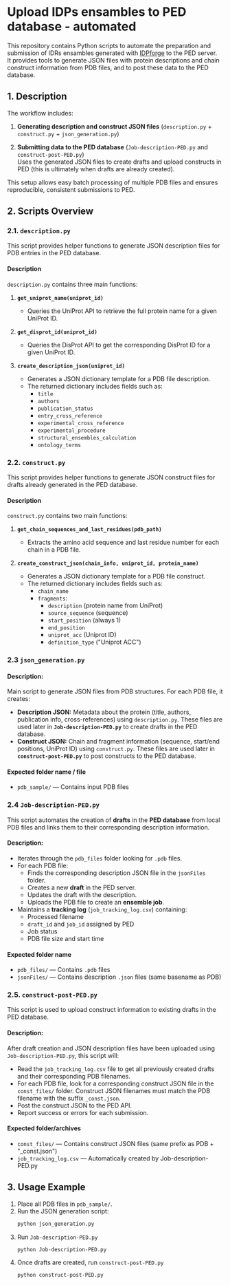# **Upload IDPs ensambles to PED database - automated**
This repository contains Python scripts to automate the preparation and submission of IDRs ensambles generated with [IDPforge](https://arxiv.org/abs/2502.11326) to the PED server.  
It provides tools to generate JSON files with protein descriptions and chain construct information from PDB files, and to post these data to the PED database.

## **1. Description**

The workflow includes:

1. **Generating description and construct JSON files** (`description.py` + `construct.py` + `json_generation.py`)

3. **Submitting data to the PED database** (`Job-description-PED.py` and `construct-post-PED.py`)  
   Uses the generated JSON files to create drafts and upload constructs in PED (this is ultimately when drafts are already created).

This setup allows easy batch processing of multiple PDB files and ensures reproducible, consistent submissions to PED.

## **2. Scripts Overview**

### **2.1. `description.py`**

This script provides helper functions to generate JSON description files for PDB entries in the PED database.

#### Description 
`description.py` contains three main functions:

1. **`get_uniprot_name(uniprot_id)`**  
   - Queries the UniProt API to retrieve the full protein name for a given UniProt ID.

2. **`get_disprot_id(uniprot_id)`**  
   - Queries the DisProt API to get the corresponding DisProt ID for a given UniProt ID.  

3. **`create_description_json(uniprot_id)`**  
   - Generates a JSON dictionary template for a PDB file description.  
   - The returned dictionary includes fields such as:
     - `title`
     - `authors`
     - `publication_status`
     - `entry_cross_reference`
     - `experimental_cross_reference`
     - `experimental_procedure`
     - `structural_ensembles_calculation`
     - `ontology_terms`
    
### **2.2. `construct.py`**

This script provides helper functions to generate JSON construct files for drafts already generated in the PED database.

#### Description 

`construct.py` contains two main functions:

1. **`get_chain_sequences_and_last_residues(pdb_path)`**  
   - Extracts the amino acid sequence and last residue number for each chain in a PDB file.

2. **`create_construct_json(chain_info, uniprot_id, protein_name)`** 
   - Generates a JSON dictionary template for a PDB file construct.
   - The returned dictionary includes fields such as:
      - `chain_name`
      - `fragments`:
          - `description` (protein name from UniProt)
          - `source_sequence` (sequence)
          - `start_position` (always 1)
          - `end_position`
          - `uniprot_acc` (Uniprot ID)
          - `definition_type` ("Uniprot ACC")


### **2.3 `json_generation.py`**

#### Description:  
Main script to generate JSON files from PDB structures. For each PDB file, it creates:  
- **Description JSON:** Metadata about the protein (title, authors, publication info, cross-references) using `description.py`. These files are used later in **`Job-description-PED.py`** to create drafts in the PED database.  
- **Construct JSON:** Chain and fragment information (sequence, start/end positions, UniProt ID) using `construct.py`. These files are used later in **`construct-post-PED.py`** to post constructs to the PED database.  

#### Expected folder name / file 
- `pdb_sample/` — Contains input PDB files
  
### **2.4 `Job-description-PED.py`**

This script automates the creation of **drafts** in the **PED database** from local PDB files and links them to their corresponding description information.

#### Description:
- Iterates through the `pdb_files` folder looking for `.pdb` files.  
- For each PDB file:
  - Finds the corresponding description JSON file in the `jsonFiles` folder.  
  - Creates a new **draft** in the PED server.  
  - Updates the draft with the description.  
  - Uploads the PDB file to create an **ensemble job**.  
- Maintains a **tracking log** (`job_tracking_log.csv`) containing:
  - Processed filename  
  - `draft_id` and `job_id` assigned by PED  
  - Job status  
  - PDB file size and start time

#### Expected folder name 

- `pdb_files/` — Contains `.pdb` files  
- `jsonFiles/` — Contains description `.json` files (same basename as PDB)


### **2.5. `construct-post-PED.py`**

This script is used to upload construct information to existing drafts in the PED database.

#### Description:

After draft creation and JSON description files have been uploaded using `Job-description-PED.py`, this script will:

- Read the `job_tracking_log.csv` file to get all previously created drafts and their corresponding PDB filenames.
- For each PDB file, look for a corresponding construct JSON file in the `const_files/` folder. Construct JSON filenames must match the PDB filename with the suffix `_const.json`.
- Post the construct JSON to the PED API.
- Report success or errors for each submission.

#### Expected folder/archives

- `const_files/` — Contains construct JSON files (same prefix as PDB + "_const.json")
- `job_tracking_log.csv` — Automatically created by Job-description-PED.py

## **3. Usage Example**

1. Place all PDB files in `pdb_sample/`.
2. Run the JSON generation script:
   ```bash
   python json_generation.py
   ```
3. Run `Job-description-PED.py`
   ```bash
   python Job-description-PED.py
   ```
4. Once drafts are created, run `construct-post-PED.py`
   ```bash
   python construct-post-PED.py
   ```
